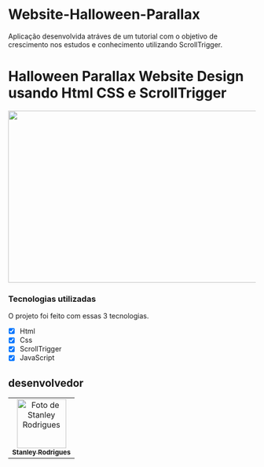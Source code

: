 # Website-Halloween-Parallax
Aplicação desenvolvida atráves de um tutorial com o objetivo de crescimento nos estudos e conhecimento utilizando ScrollTrigger.
# Halloween Parallax Website Design usando Html CSS e ScrollTrigger

<p aligh="center">
    <img width="600" height="350" src="./assets/fun.gif"/>
    </p>




### Tecnologias utilizadas

O projeto foi feito com essas 3 tecnologias.

- [x] Html
- [x] Css
- [x] ScrollTrigger
- [x] JavaScript

##  desenvolvedor

<table>
  <tr>
    <td align="center">
      <a href="https://www.linkedin.com/in/stanley-rodrigues/">
        <img src="./myphoto/stanley.jpg" width="100px;" alt="Foto de Stanley Rodrigues"/><br>
        <sub>
          <b>Stanley Rodrigues</b>
        </sub>
      </a>
    </td>
  </tr>
</table>

